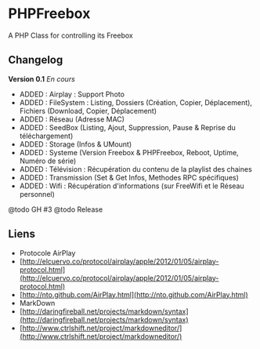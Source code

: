 PHPFreebox
==========

A PHP Class for controlling its Freebox

Changelog
---------
**Version 0.1** _En cours_

  - ADDED : Airplay : Support Photo
  - ADDED : FileSystem : Listing, Dossiers (Création, Copier, Déplacement), Fichiers (Download, Copier, Déplacement)
  - ADDED : Réseau (Adresse MAC)
  - ADDED : SeedBox (Listing, Ajout, Suppression, Pause & Reprise du téléchargement)
  - ADDED : Storage (Infos & UMount)
  - ADDED : Systeme (Version Freebox & PHPFreebox, Reboot, Uptime, Numéro de série)
  - ADDED : Télévision : Récupération du contenu de la playlist des chaines
  - ADDED : Transmission (Set & Get Infos, Methodes RPC spécifiques)
  - ADDED : Wifi : Récupération d'informations (sur FreeWifi et le Réseau personnel)

@todo GH #3
@todo Release
  
Liens
---------
* Protocole AirPlay
 * [http://elcuervo.co/protocol/airplay/apple/2012/01/05/airplay-protocol.html](http://elcuervo.co/protocol/airplay/apple/2012/01/05/airplay-protocol.html)
 * [http://nto.github.com/AirPlay.html](http://nto.github.com/AirPlay.html)
* MarkDown
 * [http://daringfireball.net/projects/markdown/syntax](http://daringfireball.net/projects/markdown/syntax)
 * [http://www.ctrlshift.net/project/markdowneditor/](http://www.ctrlshift.net/project/markdowneditor/)